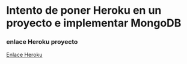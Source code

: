 # Intento de poner Heroku en un proyecto e implementar MongoDB

### enlace Heroku proyecto 

[Enlace Heroku](https://boris-express-web.herokuapp.com/)